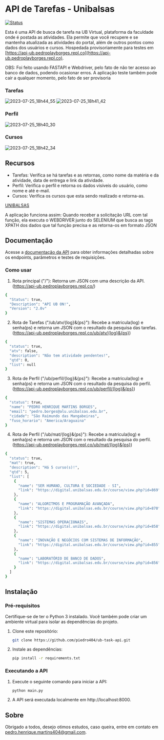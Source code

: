 # API de Tarefas - Unibalsas 

[![Status](https://img.shields.io/badge/status-on-brightgreen)](https://api-ub.pedroplayborges.repl.co)

Esta é uma API de busca de tarefa na UB Virtual, plataforma da faculdade onde é postada as atividades. Ela permite que você recupere e se mantenha atualizada as atividades do portal, além de outros pontos como dados dos usuários e cursos. Hospedada provisoriamente para testes em [https://api-ub.pedroplayborges.repl.co](https://api-ub.pedroplayborges.repl.co).

OBS: Foi feito usando FASTAPI e Webdriver, pelo fato de não ter acesso ao banco de dados, podendo ocasionar erros. A aplicação teste também pode cair a qualquer momento, pelo fato de ser provisoria

### Tarefas
![2023-07-25_18h44_55](https://github.com/piedro404/ub-task-api/assets/88720549/f3f03d18-f666-4aad-8d8b-c0e44ac109fe)
![2023-07-25_18h41_42](https://github.com/piedro404/ub-task-api/assets/88720549/ce3beaef-2208-42da-9129-adc527d6986e)

### Perfil
![2023-07-25_18h40_30](https://github.com/piedro404/ub-task-api/assets/88720549/b16e6162-e086-45aa-8e42-72f13029fa2b)

### Cursos
![2023-07-25_18h42_34](https://github.com/piedro404/ub-task-api/assets/88720549/e0833c94-4832-4bde-b1d7-ea6e4a7b8688)

## Recursos
- Tarefas: Verifica se há tarefas e as retornas, como nome da matéria e da atividade, data de entrega e link da atividade.
- Perfil: Verifica o perfil e retorna os dados visíveis do usuário, como nome e até e-mail.
- Cursos: Verifica os cursos que esta sendo realizado e retorna-as.

[UNIBALSAS](https://www.unibalsas.edu.br/)

A aplicação funciona assim:
Quando receber a solicitação URL com tal função, ela executa o WEBDRIVER junto do SELENIUM que busca as tags XPATH dos dados que tal função precisa e as retorna-os em formato JSON 

## Documentação

Acesse a [documentação da API](https://api-ub.pedroplayborges.repl.co/docs) para obter informações detalhadas sobre os endpoints, parâmetros e testes de requisições.

### Como usar
1. Rota principal ("/"): Retorna um JSON com uma descrição da API. <br>(https://api-ub.pedroplayborges.repl.co/)

```bash
{
  "Status": true,
  "Description": "API UB ON!",
  "Version": "2.0v"
}
```
2. Rota de Tarefas ("/ub/atv/{log}&{ps}"): Recebe a matricula(log) e senha(ps) e retorna um JSON com o resultado da pesquisa das tarefas. <br>(https://api-ub.pedroplayborges.repl.co/ub/atv/{log}&{ps})

```bash
{
  "status": true,
  "atv": false,
  "description": "Não tem atividade pendentes!",
  "qtd": 0,
  "list": null
}
```
3. Rota de Perfil ("/ub/perfil/{log}&{ps}"): Recebe a matricula(log) e senha(ps) e retorna um JSON com o resultado da pesquisa do perfil. <br>(https://api-ub.pedroplayborges.repl.co/ub/perfil/{log}&{ps})

```bash
{
  "status": true,
  "name": "PEDRO HENRIQUE MARTINS BORGES",
  "email": "pedro.borges@alu.unibalsas.edu.br",
  "cidade": "São Raimundo das Mangabeiras",
  "fuso_horario": "America/Araguaina"
}
```
4. Rota de Perfil ("/ub/mat/{log}&{ps}"): Recebe a matricula(log) e senha(ps) e retorna um JSON com o resultado da pesquisa do perfil. <br>(https://api-ub.pedroplayborges.repl.co/ub/mat/{log}&{ps})

```bash
{
  "status": true,
  "mat": true,
  "description": "Há 5 curso(s)!",
  "qtd": 5,
  "list": [
    {
      "name": "SER HUMANO, CULTURA E SOCIEDADE - SI",
      "link": "https://digital.unibalsas.edu.br/course/view.php?id=869"
    },
    {
      "name": "ALGORITMOS E PROGRAMAÇÃO AVANÇADA",
      "link": "https://digital.unibalsas.edu.br/course/view.php?id=870"
    },
    {
      "name": "SISTEMAS OPERACIONAIS",
      "link": "https://digital.unibalsas.edu.br/course/view.php?id=858"
    },
    {
      "name": "INOVAÇÃO E NEGÓCIOS COM SISTEMAS DE INFORMAÇÃO",
      "link": "https://digital.unibalsas.edu.br/course/view.php?id=855"
    },
    {
      "name": "LABORATÓRIO DE BANCO DE DADOS",
      "link": "https://digital.unibalsas.edu.br/course/view.php?id=856"
    }
  ]
}
```

## Instalação
### Pré-requisitos

Certifique-se de ter o Python 3 instalado. Você também pode criar um ambiente virtual para isolar as dependências do projeto.

1. Clone este repositório:
   
   ```bash
   git clone https://github.com/piedro404/ub-task-api.git
   ```
2. Instale as dependências:
   
   ```bash
   pip install -r requirements.txt
   ```

### Executando a API

1. Execute o seguinte comando para iniciar a API:

   ```bash
   python main.py
   ```
2. A API será executada localmente em http://localhost:8000.

## Sobre
Obrigado a todos, desejo otimos estudos, caso queira, entre em contato em pedro.henrique.martins404@gmail.com.
